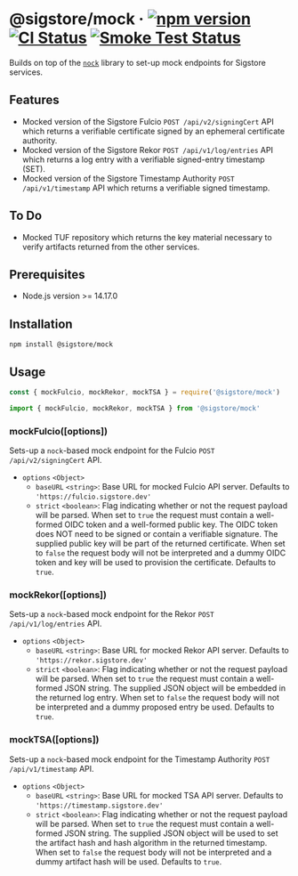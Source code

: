 # @sigstore/mock &middot; [![npm version](https://img.shields.io/npm/v/@sigstore/mock.svg?style=flat)](https://www.npmjs.com/package/@sigstore/mock) [![CI Status](https://github.com/sigstore/sigstore-js/workflows/CI/badge.svg)](https://github.com/sigstore/sigstore-js/actions/workflows/ci.yml) [![Smoke Test Status](https://github.com/sigstore/sigstore-js/workflows/smoke-test/badge.svg)](https://github.com/sigstore/sigstore-js/actions/workflows/smoke-test.yml)

Builds on top of the [`nock`][1] library to set-up mock endpoints for Sigstore
services.

## Features

* Mocked version of the Sigstore Fulcio `POST /api/v2/signingCert` API which
  returns a verifiable certificate signed by an ephemeral certificate authority.
* Mocked version of the Sigstore Rekor `POST /api/v1/log/entries` API which
  returns a log entry with a verifiable signed-entry timestamp (SET).
* Mocked version of the Sigstore Timestamp Authority `POST /api/v1/timestamp`
  API which returns a verifiable signed timestamp.

## To Do

* Mocked TUF repository which returns the key material necessary to
  verify artifacts returned from the other services.

## Prerequisites

- Node.js version >= 14.17.0

## Installation

```
npm install @sigstore/mock
```

## Usage

```javascript
const { mockFulcio, mockRekor, mockTSA } = require('@sigstore/mock')
```

```javascript
import { mockFulcio, mockRekor, mockTSA } from '@sigstore/mock'
```

### mockFulcio([options])
Sets-up a `nock`-based mock endpoint for the Fulcio `POST /api/v2/signingCert` API.

* `options` `<Object>`
  * `baseURL` `<string>`: Base URL for mocked Fulcio API server. Defaults to
    `'https://fulcio.sigstore.dev'`
  * `strict` `<boolean>`: Flag indicating whether or not the request payload
    will be parsed. When set to `true` the request must contain a well-formed
    OIDC token and a well-formed public key. The OIDC token does NOT need to be
    signed or contain a verifiable signature. The supplied public key will be
    part of the returned certificate. When set to `false` the request body will
    not be interpreted and a dummy OIDC token and key will be used to provision
    the certificate. Defaults to `true`.

### mockRekor([options])
Sets-up a `nock`-based mock endpoint for the Rekor `POST /api/v1/log/entries` API.

* `options` `<Object>`
  * `baseURL` `<string>`: Base URL for mocked Rekor API server. Defaults to
    `'https://rekor.sigstore.dev'`
  * `strict` `<boolean>`: Flag indicating whether or not the request payload
    will be parsed. When set to `true` the request must contain a well-formed
    JSON string. The supplied JSON object will be embedded in the returned
    log entry. When set to `false` the request body will not be interpreted
    and a dummy proposed entry  be used. Defaults to `true`.

### mockTSA([options])
Sets-up a `nock`-based mock endpoint for the Timestamp Authority `POST /api/v1/timestamp` API.

* `options` `<Object>`
  * `baseURL` `<string>`: Base URL for mocked TSA API server. Defaults to
    `'https://timestamp.sigstore.dev'`
  * `strict` `<boolean>`: Flag indicating whether or not the request payload
    will be parsed. When set to `true` the request must contain a well-formed
    JSON string. The supplied JSON object will be used to set the artifact hash
    and hash algorithm in the returned timestamp. When set to `false` the
    request body will not be interpreted and a dummy artifact hash will be
    used. Defaults to `true`.

[1]: https://github.com/nock/nock
